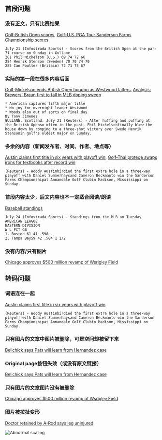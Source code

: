 ## 首段问题

### 没有正文，只有比赛结果
[Golf-British Open scores](http://54.251.107.116/transcoded/en_007_1374426618_45792784.html), [Golf-U.S. PGA Tour Sanderson Farms Championship scores](http://54.251.107.116/transcoded/en_007_1374442523_52416824.html)

    July 21 (Infostrada Sports) - Scores from the British Open at the par-71 course on Sunday in Gullane
    281 Phil Mickelson (U.S.) 69 74 72 66
    284 Henrik Stenson (Sweden) 70 70 74 70
    285 Ian Poulter (Britain) 72 71 75 67

### 实际的第一段在很多内容后面
[Golf-Mickelson ends British Open hoodoo as Westwood falters](http://54.251.107.116/transcoded/en_007_1374429525_62330922.html), [Analysis: Brewers' Braun first to fall in MLB doping sweep](http://54.251.107.116/transcoded/en_007_1374538099_19394265.html)

    * American captures fifth major title
    * No joy for overnight leader Westwood
    * Woods also out of sorts on final day
    By Tony Jimenez
    GULLANE, Scotland, July 21 (Reuters) - After huffing and puffing at the British Openso often in the past, Phil Mickelsonfinally blew the house down by romping to a three-shot victory over Swede Henrik Stensonin golf's oldest major on Sunday.

### 多余的内容（新闻发布者、时间、作者、地点等）
[Austin claims first title in six years with playoff win](http://54.251.107.116/transcoded/en_007_1374447306_9588464.html), [Golf-Thai protege swaps irons for textbooks after record win](http://54.251.107.116/transcoded/en_007_1374488148_67749452.html)

    (Reuters) - Woody Austinbirdied the first extra hole in a three-way playoff with Daniel Summerhaysand Cameron Beckmanto win the Sanderson Farms Championshipat Annandale Golf Clubin Madison, Mississippi on Sunday.

### 首段内容太少，后文内容也不一定适合阅读/朗读
[Baseball standings](http://54.251.107.116/transcoded/en_007_1374648155_92862326.html)

    July 24 (Infostrada Sports) - Standings from the MLB on Tuesday
    AMERICAN LEAGUE
    EASTERN DIVISION
    W L PCT GB
    1. Boston 61 41 .598 -
    2. Tampa Bay59 42 .584 1 1/2

### 没有内容/只有图片
[Chicago approves $500 million revamp of Wsrigley Field](http://54.251.107.116/transcoded/en_007_1374710117_96775663.html)



## 转码问题

### 词语连在一起
[Austin claims first title in six years with playoff win](http://54.251.107.116/transcoded/en_007_1374447306_9588464.html)

    (Reuters) - Woody Austinbirdied the first extra hole in a three-way playoff with Daniel Summerhaysand Cameron Beckmanto win the Sanderson Farms Championshipat Annandale Golf Clubin Madison, Mississippi on Sunday.

### 只有图片的文章中图片被删除，可是空问却被留下来
[Belichick says Pats will learn from Hernandez case](http://54.251.107.116/transcoded/en_007_1374705723_16816904.html)

### Original page按钮失效（或没有原文链接）
[Belichick says Pats will learn from Hernandez case](http://54.251.107.116/transcoded/en_007_1374705723_16816904.html)

### 只有图片的文章图片没有被删除
[Chicago approves $500 million revamp of Wsrigley Field](http://54.251.107.116/transcoded/en_007_1374710117_96775663.html)

### 图片被拉扯变形
[Doctor retained by A-Rod says leg uninjured](http://54.251.107.116/transcoded/en_007_1374715313_2769162.html)

![Abnormal scaling](http://54.251.107.116/thumbnails/abnormal_scailing.png)
